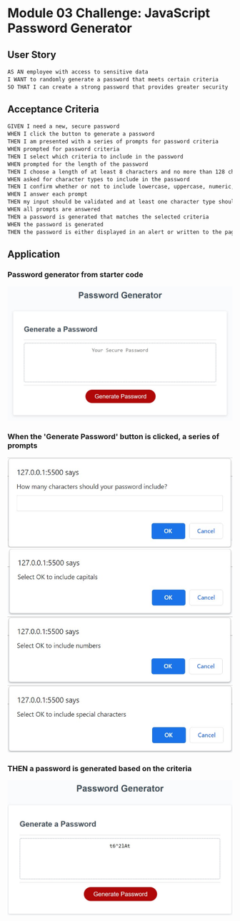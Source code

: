 # Module 03 Challenge: JavaScript Password Generator

## User Story

```bash
AS AN employee with access to sensitive data
I WANT to randomly generate a password that meets certain criteria
SO THAT I can create a strong password that provides greater security
```

## Acceptance Criteria

```bash
GIVEN I need a new, secure password
WHEN I click the button to generate a password
THEN I am presented with a series of prompts for password criteria
WHEN prompted for password criteria
THEN I select which criteria to include in the password
WHEN prompted for the length of the password
THEN I choose a length of at least 8 characters and no more than 128 characters
WHEN asked for character types to include in the password
THEN I confirm whether or not to include lowercase, uppercase, numeric, and/or special characters
WHEN I answer each prompt
THEN my input should be validated and at least one character type should be selected
WHEN all prompts are answered
THEN a password is generated that matches the selected criteria
WHEN the password is generated
THEN the password is either displayed in an alert or written to the page
```

## Application

### Password generator from starter code
![Password generator page](./images/screenshot01.jpg)

### When the 'Generate Password' button is clicked, a series of prompts
![Prompt: How many characters should your password include?](./images/screenshot02.jpg)
![Prompt: Select OK to include capitals](./images/screenshot03.jpg)
![Prompt: Select OK to include numbers](./images/screenshot04.jpg)
![Prompt: Select OK to include special characters](./images/screenshot05.jpg)

### THEN a password is generated based on the criteria
![Result: password generated based on criteria](./images/screenshot06.jpg)